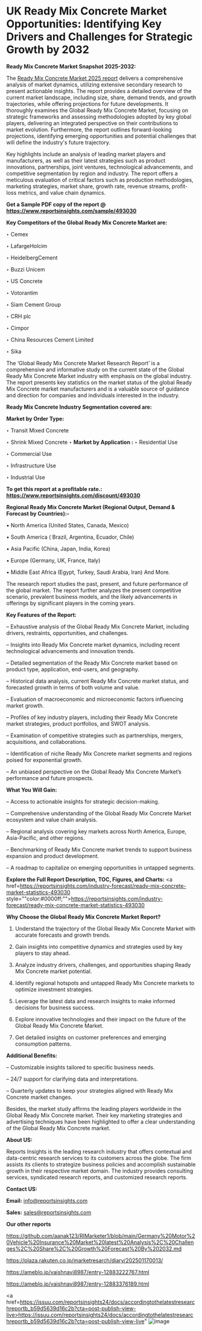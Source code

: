 # UK Ready Mix Concrete Market Opportunities: Identifying Key Drivers and Challenges for Strategic Growth by 2032

<strong>Ready Mix Concrete Market Snapshot 2025-2032:</strong>

The <a href=https://www.reportsinsights.com/sample/493030>Ready Mix Concrete Market 2025 report</a> delivers a comprehensive analysis of market dynamics, utilizing extensive secondary research to present actionable insights. The report provides a detailed overview of the current market landscape, including size, share, demand trends, and growth trajectories, while offering projections for future developments. It thoroughly examines the Global Ready Mix Concrete Market, focusing on strategic frameworks and assessing methodologies adopted by key global players, delivering an integrated perspective on their contributions to market evolution. Furthermore, the report outlines forward-looking projections, identifying emerging opportunities and potential challenges that will define the industry's future trajectory.

Key highlights include an analysis of leading market players and manufacturers, as well as their latest strategies such as product innovations, partnerships, joint ventures, technological advancements, and competitive segmentation by region and industry. The report offers a meticulous evaluation of critical factors such as production methodologies, marketing strategies, market share, growth rate, revenue streams, profit-loss metrics, and value chain dynamics.

<strong>Get a Sample PDF copy of the report @ <a href=https://www.reportsinsights.com/sample/493030 style=color:#0000ff;>https://www.reportsinsights.com/sample/493030</a></strong>

<strong>Key Competitors of the Global Ready Mix Concrete Market are:</strong>

‣ Cemex

‣ LafargeHolcim

‣ HeidelbergCement

‣ Buzzi Unicem

‣ US Concrete

‣ Votorantim

‣ Siam Cement Group

‣ CRH plc

‣ Cimpor

‣ China Resources Cement Limited

‣ Sika

The ‘Global Ready Mix Concrete Market Research Report’ is a comprehensive and informative study on the current state of the Global Ready Mix Concrete Market industry with emphasis on the global industry. The report presents key statistics on the market status of the global Ready Mix Concrete market manufacturers and is a valuable source of guidance and direction for companies and individuals interested in the industry.

<strong>Ready Mix Concrete Industry Segmentation covered are:</strong>

<strong>Market by Order Type: </strong>

‣ Transit Mixed Concrete

‣ Shrink Mixed Concrete
‣ 
<strong>Market by Application :</strong>
‣ Residential Use

‣ Commercial Use

‣ Infrastructure Use

‣ Industrial Use

<strong>To get this report at a profitable rate.: <a href=https://www.reportsinsights.com/discount/493030 style=color:#0000ff;>https://www.reportsinsights.com/discount/493030</a></strong>

<strong>Regional Ready Mix Concrete Market (Regional Output, Demand &amp; Forecast by Countries):-</strong>

• North America (United States, Canada, Mexico)

• South America ( Brazil, Argentina, Ecuador, Chile)

• Asia Pacific (China, Japan, India, Korea)

• Europe (Germany, UK, France, Italy)

• Middle East Africa (Egypt, Turkey, Saudi Arabia, Iran) And More.

The research report studies the past, present, and future performance of the global market. The report further analyzes the present competitive scenario, prevalent business models, and the likely advancements in offerings by significant players in the coming years.

<strong>Key Features of the Report:</strong>

– Exhaustive analysis of the Global Ready Mix Concrete Market, including drivers, restraints, opportunities, and challenges.

– Insights into Ready Mix Concrete market dynamics, including recent technological advancements and innovation trends.

– Detailed segmentation of the Ready Mix Concrete market based on product type, application, end-users, and geography.

– Historical data analysis, current Ready Mix Concrete market status, and forecasted growth in terms of both volume and value.

– Evaluation of macroeconomic and microeconomic factors influencing market growth.

– Profiles of key industry players, including their Ready Mix Concrete market strategies, product portfolios, and SWOT analysis.

– Examination of competitive strategies such as partnerships, mergers, acquisitions, and collaborations.

– Identification of niche Ready Mix Concrete market segments and regions poised for exponential growth.

– An unbiased perspective on the Global Ready Mix Concrete Market’s performance and future prospects.

<strong>What You Will Gain:</strong>

– Access to actionable insights for strategic decision-making.

– Comprehensive understanding of the Global Ready Mix Concrete Market ecosystem and value chain analysis.

– Regional analysis covering key markets across North America, Europe, Asia-Pacific, and other regions.

– Benchmarking of Ready Mix Concrete market trends to support business expansion and product development.

– A roadmap to capitalize on emerging opportunities in untapped segments.

<strong>Explore the Full Report Description, TOC, Figures, and Charts:</strong>
<a href=https://reportsinsights.com/industry-forecast/ready-mix-concrete-market-statistics-493030 style=""color:#0000ff;"">https://reportsinsights.com/industry-forecast/ready-mix-concrete-market-statistics-493030</a>

<strong>Why Choose the Global Ready Mix Concrete Market Report?</strong>

1. Understand the trajectory of the Global Ready Mix Concrete Market with accurate forecasts and growth trends.

2. Gain insights into competitive dynamics and strategies used by key players to stay ahead.

3. Analyze industry drivers, challenges, and opportunities shaping Ready Mix Concrete market potential.

4. Identify regional hotspots and untapped Ready Mix Concrete markets to optimize investment strategies.

5. Leverage the latest data and research insights to make informed decisions for business success.

6. Explore innovative technologies and their impact on the future of the Global Ready Mix Concrete Market.

7. Get detailed insights on customer preferences and emerging consumption patterns.

<strong>Additional Benefits:</strong>

– Customizable insights tailored to specific business needs.

– 24/7 support for clarifying data and interpretations.

– Quarterly updates to keep your strategies aligned with Ready Mix Concrete market changes.

Besides, the market study affirms the leading players worldwide in the Global Ready Mix Concrete market. Their key marketing strategies and advertising techniques have been highlighted to offer a clear understanding of the Global Ready Mix Concrete market.

<strong><strong>About US</strong>:</strong>

Reports Insights is the leading research industry that offers contextual and data-centric research services to its customers across the globe. The firm assists its clients to strategize business policies and accomplish sustainable growth in their respective market domain. The industry provides consulting services, syndicated research reports, and customized research reports.

<strong>Contact US:</strong>

<p class=><b>Email:</b> <a href=mailto:info@reportsinsights.com>info@reportsinsights.com</a></p>
<p class=><b>Sales:</b> <a href=mailto:sales@reportsinsights.com>sales@reportsinsights.com</a></p>

<strong>Our other reports</strong>

<a href=https://github.com/aanak123/RIMarketer1/blob/main/Germany%20Motor%20Vehicle%20Insurance%20Market%20latest%20Analysis%2C%20Challenges%2C%20Share%2C%20Growth%20Forecast%20By%202032.md>https://github.com/aanak123/RIMarketer1/blob/main/Germany%20Motor%20Vehicle%20Insurance%20Market%20latest%20Analysis%2C%20Challenges%2C%20Share%2C%20Growth%20Forecast%20By%202032.md</a>

<a href=https://plaza.rakuten.co.jp/marketresarch/diary/202501170013/>https://plaza.rakuten.co.jp/marketresarch/diary/202501170013/</a>

<a href=https://ameblo.jp/vaishnavi8987/entry-12883222767.html>https://ameblo.jp/vaishnavi8987/entry-12883222767.html</a>

<a href=https://ameblo.jp/vaishnavi8987/entry-12883376189.html>https://ameblo.jp/vaishnavi8987/entry-12883376189.html</a>

<a href=https://issuu.com/reportsinsights24/docs/accordingtothelatestresearchreportb_b59d5639d16c2b?cta=post-publish-view-live>https://issuu.com/reportsinsights24/docs/accordingtothelatestresearchreportb_b59d5639d16c2b?cta=post-publish-view-live</a>"
![image](https://github.com/user-attachments/assets/71b09234-bb41-48ec-9465-517ce77f7b5e)
